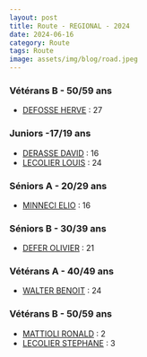 ```yaml
---
layout: post
title: Route - REGIONAL - 2024
date: 2024-06-16
category: Route
tags: Route
image: assets/img/blog/road.jpeg
---
```


### Vétérans B - 50/59 ans
- [DEFOSSE HERVE](https://teamspecializedlille.cc/coureurs/defosseherve) : 27

### Juniors -17/19 ans
- [DERASSE DAVID](https://teamspecializedlille.cc/coureurs/derassedavid) : 16
- [LECOLIER LOUIS](https://teamspecializedlille.cc/coureurs/lecolierlouis) : 24

### Séniors A - 20/29 ans
- [MINNECI ELIO](https://teamspecializedlille.cc/coureurs/minnecielio) : 16

### Séniors B - 30/39 ans
- [DEFER OLIVIER](https://teamspecializedlille.cc/coureurs/deferolivier) : 21

### Vétérans A - 40/49 ans
- [WALTER BENOIT](https://teamspecializedlille.cc/coureurs/walterbenoit) : 24

### Vétérans B - 50/59 ans
- [MATTIOLI RONALD](https://teamspecializedlille.cc/coureurs/mattiolironald) : 2
- [LECOLIER STEPHANE](https://teamspecializedlille.cc/coureurs/lecolierstephane) : 3
